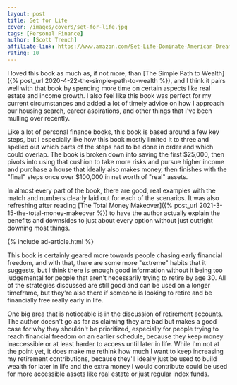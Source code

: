 ```yaml
---
layout: post
title: Set for Life
cover: /images/covers/set-for-life.jpg
tags: [Personal Finance]
author: [Scott Trench]
affiliate-link: https://www.amazon.com/Set-Life-Dominate-American-Dream/dp/0997584718
rating: 10
---
```


I loved this book as much as, if not more, than [The Simple Path to Wealth]({% post_url 2020-4-22-the-simple-path-to-wealth %}), and I think it pairs well with that book by spending more time on certain aspects like real estate and income growth. I also feel like this book was perfect for my current circumstances and added a lot of timely advice on how I approach our housing search, career aspirations, and other things that I've been mulling over recently.

Like a lot of personal finance books, this book is based around a few key steps, but I especially like how this book mostly limited it to three and spelled out which parts of the steps had to be done in order and which could overlap. The book is broken down into saving the first $25,000, then pivots into using that cushion to take more risks and pursue higher income and purchase a house that ideally also makes money, then finishes with the "final" steps once over $100,000 in net worth of "real" assets.

In almost every part of the book, there are good, real examples with the match and numbers clearly laid out for each of the scenarios. It was also refreshing after reading [The Total Money Makeover]({% post_url 2021-3-15-the-total-money-makeover %}) to have the author actually explain the benefits and downsides to just about every option without just outright downing most things.

{% include ad-article.html %}

This book is certainly geared more towards people chasing early financial freedom, and with that, there are some more "extreme" habits that it suggests, but I think there is enough good information without it being too judgemental for people that aren't necessarily trying to retire by age 30. All of the strategies discussed are still good and can be used on a longer timeframe, but they're also there if someone is looking to retire and be financially free really early in life.

One big area that is noticeable is in the discussion of retirement accounts. The author doesn't go as far as claiming they are bad but makes a good case for why they shouldn't be prioritized, especially for people trying to reach financial freedom on an earlier schedule, because they keep money inaccessible or at least harder to access until later in life. While I'm not at the point yet, it does make me rethink how much I want to keep increasing my retirement contributions, because they'll ideally just be used to build wealth for later in life and the extra money I would contribute could be used for more accessible assets like real estate or just regular index funds.

